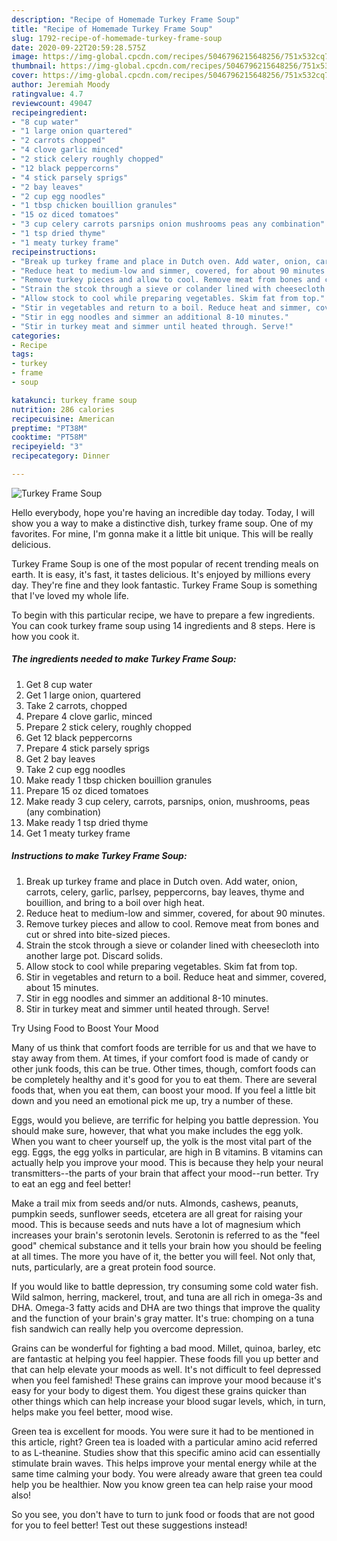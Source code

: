 ```yaml
---
description: "Recipe of Homemade Turkey Frame Soup"
title: "Recipe of Homemade Turkey Frame Soup"
slug: 1792-recipe-of-homemade-turkey-frame-soup
date: 2020-09-22T20:59:28.575Z
image: https://img-global.cpcdn.com/recipes/5046796215648256/751x532cq70/turkey-frame-soup-recipe-main-photo.jpg
thumbnail: https://img-global.cpcdn.com/recipes/5046796215648256/751x532cq70/turkey-frame-soup-recipe-main-photo.jpg
cover: https://img-global.cpcdn.com/recipes/5046796215648256/751x532cq70/turkey-frame-soup-recipe-main-photo.jpg
author: Jeremiah Moody
ratingvalue: 4.7
reviewcount: 49047
recipeingredient:
- "8 cup water"
- "1 large onion quartered"
- "2 carrots chopped"
- "4 clove garlic minced"
- "2 stick celery roughly chopped"
- "12 black peppercorns"
- "4 stick parsely sprigs"
- "2 bay leaves"
- "2 cup egg noodles"
- "1 tbsp chicken bouillion granules"
- "15 oz diced tomatoes"
- "3 cup celery carrots parsnips onion mushrooms peas any combination"
- "1 tsp dried thyme"
- "1 meaty turkey frame"
recipeinstructions:
- "Break up turkey frame and place in Dutch oven. Add water, onion, carrots, celery, garlic, parlsey, peppercorns, bay leaves, thyme and bouillion, and bring to a boil over high heat."
- "Reduce heat to medium-low and simmer, covered, for about 90 minutes."
- "Remove turkey pieces and allow to cool. Remove meat from bones and cut or shred into bite-sized pieces."
- "Strain the stcok through a sieve or colander lined with cheesecloth into another large pot. Discard solids."
- "Allow stock to cool while preparing vegetables. Skim fat from top."
- "Stir in vegetables and return to a boil. Reduce heat and simmer, covered, about 15 minutes."
- "Stir in egg noodles and simmer an additional 8-10 minutes."
- "Stir in turkey meat and simmer until heated through. Serve!"
categories:
- Recipe
tags:
- turkey
- frame
- soup

katakunci: turkey frame soup 
nutrition: 286 calories
recipecuisine: American
preptime: "PT38M"
cooktime: "PT58M"
recipeyield: "3"
recipecategory: Dinner

---
```



![Turkey Frame Soup](https://img-global.cpcdn.com/recipes/5046796215648256/751x532cq70/turkey-frame-soup-recipe-main-photo.jpg)

Hello everybody, hope you're having an incredible day today. Today, I will show you a way to make a distinctive dish, turkey frame soup. One of my favorites. For mine, I'm gonna make it a little bit unique. This will be really delicious.



Turkey Frame Soup is one of the most popular of recent trending meals on earth. It is easy, it's fast, it tastes delicious. It's enjoyed by millions every day. They're fine and they look fantastic. Turkey Frame Soup is something that I've loved my whole life.


To begin with this particular recipe, we have to prepare a few ingredients. You can cook turkey frame soup using 14 ingredients and 8 steps. Here is how you cook it.

<!--inarticleads1-->

##### The ingredients needed to make Turkey Frame Soup:

1. Get 8 cup water
1. Get 1 large onion, quartered
1. Take 2 carrots, chopped
1. Prepare 4 clove garlic, minced
1. Prepare 2 stick celery, roughly chopped
1. Get 12 black peppercorns
1. Prepare 4 stick parsely sprigs
1. Get 2 bay leaves
1. Take 2 cup egg noodles
1. Make ready 1 tbsp chicken bouillion granules
1. Prepare 15 oz diced tomatoes
1. Make ready 3 cup celery, carrots, parsnips, onion, mushrooms, peas (any combination)
1. Make ready 1 tsp dried thyme
1. Get 1 meaty turkey frame




<!--inarticleads2-->

##### Instructions to make Turkey Frame Soup:

1. Break up turkey frame and place in Dutch oven. Add water, onion, carrots, celery, garlic, parlsey, peppercorns, bay leaves, thyme and bouillion, and bring to a boil over high heat.
1. Reduce heat to medium-low and simmer, covered, for about 90 minutes.
1. Remove turkey pieces and allow to cool. Remove meat from bones and cut or shred into bite-sized pieces.
1. Strain the stcok through a sieve or colander lined with cheesecloth into another large pot. Discard solids.
1. Allow stock to cool while preparing vegetables. Skim fat from top.
1. Stir in vegetables and return to a boil. Reduce heat and simmer, covered, about 15 minutes.
1. Stir in egg noodles and simmer an additional 8-10 minutes.
1. Stir in turkey meat and simmer until heated through. Serve!




Try Using Food to Boost Your Mood


Many of us think that comfort foods are terrible for us and that we have to stay away from them. At times, if your comfort food is made of candy or other junk foods, this can be true. Other times, though, comfort foods can be completely healthy and it's good for you to eat them. There are several foods that, when you eat them, can boost your mood. If you feel a little bit down and you need an emotional pick me up, try a number of these.

Eggs, would you believe, are terrific for helping you battle depression. You should make sure, however, that what you make includes the egg yolk. When you want to cheer yourself up, the yolk is the most vital part of the egg. Eggs, the egg yolks in particular, are high in B vitamins. B vitamins can actually help you improve your mood. This is because they help your neural transmitters--the parts of your brain that affect your mood--run better. Try to eat an egg and feel better!

Make a trail mix from seeds and/or nuts. Almonds, cashews, peanuts, pumpkin seeds, sunflower seeds, etcetera are all great for raising your mood. This is because seeds and nuts have a lot of magnesium which increases your brain's serotonin levels. Serotonin is referred to as the "feel good" chemical substance and it tells your brain how you should be feeling at all times. The more you have of it, the better you will feel. Not only that, nuts, particularly, are a great protein food source.

If you would like to battle depression, try consuming some cold water fish. Wild salmon, herring, mackerel, trout, and tuna are all rich in omega-3s and DHA. Omega-3 fatty acids and DHA are two things that improve the quality and the function of your brain's gray matter. It's true: chomping on a tuna fish sandwich can really help you overcome depression. 

Grains can be wonderful for fighting a bad mood. Millet, quinoa, barley, etc are fantastic at helping you feel happier. These foods fill you up better and that can help elevate your moods as well. It's not difficult to feel depressed when you feel famished! These grains can improve your mood because it's easy for your body to digest them. You digest these grains quicker than other things which can help increase your blood sugar levels, which, in turn, helps make you feel better, mood wise.

Green tea is excellent for moods. You were sure it had to be mentioned in this article, right? Green tea is loaded with a particular amino acid referred to as L-theanine. Studies show that this specific amino acid can essentially stimulate brain waves. This helps improve your mental energy while at the same time calming your body. You were already aware that green tea could help you be healthier. Now you know green tea can help raise your mood also!

So you see, you don't have to turn to junk food or foods that are not good for you to feel better! Test out  these suggestions  instead!

